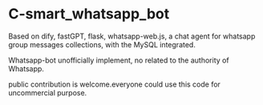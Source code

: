# C-smart_whatsapp_bot
Based on dify, fastGPT, flask, whatsapp-web.js, a chat agent for whatsapp group messages collections, with the MySQL integrated.

Whatsapp-bot unofficially implement, no related to the authority of Whatsapp.

public contribution is welcome.everyone could use this code for uncommercial purpose.

